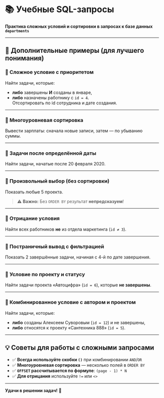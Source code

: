 # 📚 Учебные SQL-запросы  
**Практика сложных условий и сортировки в запросах к базе данных `departments`**

---
## 🧠 Дополнительные примеры (для лучшего понимания)

### 🔸 Сложное условие с приоритетом
Найти задачи, которые:  
- **либо** завершены **И** созданы в январе,  
- **либо** назначены работнику с `id = 4`.  
Отсортировать по id сотрудника и дате создания.

---

### 🔸 Многоуровневая сортировка
Вывести зарплаты: сначала новые записи, затем — по убыванию суммы.

---

### 🔸 Задачи после определённой даты
Найти задачи, начатые после 20 февраля 2020.

---

### 🔸 Произвольный выбор (без сортировки)
Показать любые 5 проекта.

> ⚠️ **Важно:** Без `ORDER BY` результат **непредсказуем**!

---

### 🔸 Отрицание условия
Найти всех работников **не** из отдела маркетинга (`id ≠ 3`).

---

### 🔸 Постраничный вывод с фильтрацией
Показать 2 завершённые задачи, начиная с 4-й по дате завершения.

---

### 🔸 Условие по проекту и статусу
Найти задачи проекта «Автоцифра» (`id = 6`), которые **не завершены**.

---

### 🔸 Комбинированное условие с автором и проектом
Найти задачи, которые:  
- **либо** созданы Алексеем Суворовым (`id = 12`) и не завершены,  
- **либо** относятся к проекту «Сантехника 888» (`id = 5`).

---

## 💡 Советы для работы с сложными запросами

- ✅ **Всегда используйте скобки `()`** при комбинировании `AND`/`OR`
- ✅ **Многоуровневая сортировка** — несколько полей в `ORDER BY`
- ✅ **`OFFSET` рассчитывается по формуле**: `(page - 1) * N`
- ✅ **Для отрицания** используйте `!=` или `<>`

---


**Удачи в решении задач!** 🚀
